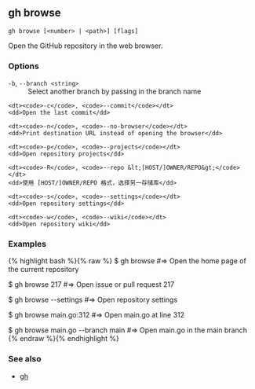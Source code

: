 

## gh browse

```
gh browse [<number> | <path>] [flags]
```

Open the GitHub repository in the web browser.

### Options


<dl class="flags">
	<dt><code>-b</code>, <code>--branch &lt;string&gt;</code></dt>
	<dd>Select another branch by passing in the branch name</dd>

	<dt><code>-c</code>, <code>--commit</code></dt>
	<dd>Open the last commit</dd>

	<dt><code>-n</code>, <code>--no-browser</code></dt>
	<dd>Print destination URL instead of opening the browser</dd>

	<dt><code>-p</code>, <code>--projects</code></dt>
	<dd>Open repository projects</dd>

	<dt><code>-R</code>, <code>--repo &lt;[HOST/]OWNER/REPO&gt;</code></dt>
	<dd>使用 [HOST/]OWNER/REPO 格式，选择另一存储库</dd>

	<dt><code>-s</code>, <code>--settings</code></dt>
	<dd>Open repository settings</dd>

	<dt><code>-w</code>, <code>--wiki</code></dt>
	<dd>Open repository wiki</dd>
</dl>


### Examples

{% highlight bash %}{% raw %}
$ gh browse
#=> Open the home page of the current repository

$ gh browse 217
#=> Open issue or pull request 217

$ gh browse --settings
#=> Open repository settings

$ gh browse main.go:312
#=> Open main.go at line 312

$ gh browse main.go --branch main
#=> Open main.go in the main branch
{% endraw %}{% endhighlight %}

### See also

* [gh](./gh)
